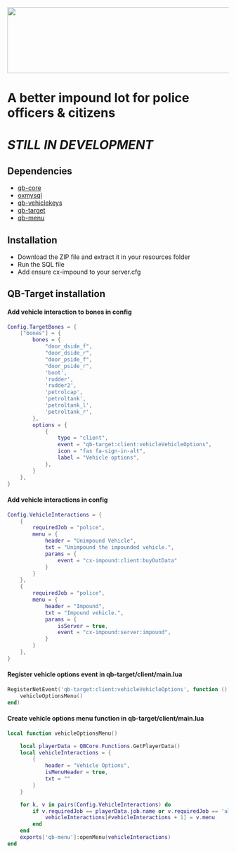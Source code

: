 
<div align="center">
    <img width="800" height="150" src="https://i.ibb.co/pZK668M/banner-1-1.png">
</div>

# A better impound lot for police officers & citizens

# ***STILL IN DEVELOPMENT***

## Dependencies
* [qb-core](https://github.com/qbcore-framework/qb-core)
* [oxmysql](https://github.com/overextended/oxmysql/releases/tag/v2.3.4)
* [qb-vehiclekeys](https://github.com/qbcore-framework/qb-vehiclekeys)
* [qb-target](https://github.com/qbcore-framework/qb-target)
* [qb-menu](https://github.com/qbcore-framework/qb-menu)

## Installation
* Download the ZIP file and extract it in your resources folder
* Run the SQL file
* Add ensure cx-impound to your server.cfg

## QB-Target installation
#### Add vehicle interaction to bones in config
````lua
Config.TargetBones = {
    ["bones"] = {
        bones = {
            "door_dside_f",
            "door_dside_r",
            "door_pside_f",
            "door_pside_r",
            'boot',
            'rudder',
            'rudder2',
            'petrolcap',
            'petroltank',
            'petroltank_l',
            'petroltank_r',
        },
        options = {
            {
                type = "client",
                event = "qb-target:client:vehicleVehicleOptions",
                icon = "fas fa-sign-in-alt",
                label = "Vehicle options",
            },
        }
    },
}
````
#### Add vehicle interactions in config
````lua
Config.VehicleInteractions = {
    {
        requiredJob = "police",
        menu = {
            header = "Unimpound Vehicle",
            txt = "Unimpound the impounded vehicle.",
            params = {
                event = "cx-impound:client:buyOutData"
            }
        }
    },
    {
        requiredJob = "police",
        menu = {
            header = "Impound",
            txt = "Impound vehicle.",
            params = {
                isServer = true,
                event = "cx-impound:server:impound",
            }
        }
    },
}
````
#### Register vehicle options event in qb-target/client/main.lua
````lua
RegisterNetEvent('qb-target:client:vehicleVehicleOptions', function ()
    vehicleOptionsMenu()
end)
````

#### Create vehicle options menu function in qb-target/client/main.lua
````lua
local function vehicleOptionsMenu()

    local playerData = QBCore.Functions.GetPlayerData()
    local vehicleInteractions = {
        {
            header = "Vehicle Options",
            isMenuHeader = true,
            txt = ""
        }
    }

    for k, v in pairs(Config.VehicleInteractions) do
        if v.requiredJob == playerData.job.name or v.requiredJob == 'all' then
			vehicleInteractions[#vehicleInteractions + 1] = v.menu
        end
    end
    exports['qb-menu']:openMenu(vehicleInteractions)
end
````
